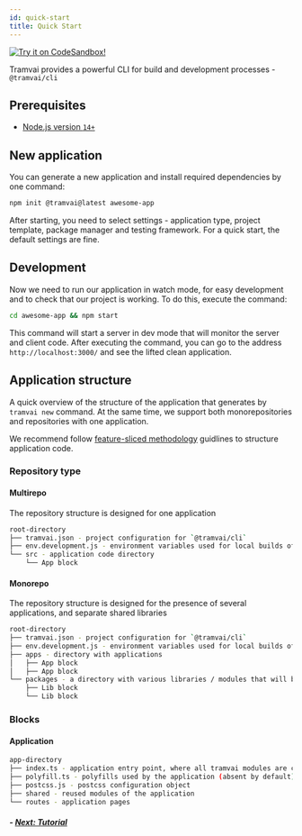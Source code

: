 ```yaml
---
id: quick-start
title: Quick Start
---
```


[![Try it on CodeSandbox!](https://codesandbox.io/static/img/play-codesandbox.svg)](https://codesandbox.io/s/tramvai-new-qgk90?fontsize=14&hidenavigation=1&theme=dark)

Tramvai provides a powerful CLI for build and development processes - `@tramvai/cli`

## Prerequisites

- [Node.js version `14+`](https://nodejs.org/en/download)

## New application

You can generate a new application and install required dependencies by one command:

```sh
npm init @tramvai@latest awesome-app
```

After starting, you need to select settings - application type, project template, package manager and testing framework. For a quick start, the default settings are fine.

## Development

Now we need to run our application in watch mode, for easy development and to check that our project is working. To do this, execute the command:

```bash
cd awesome-app && npm start
```

This command will start a server in dev mode that will monitor the server and client code. After executing the command, you can go to the address `http://localhost:3000/` and see the lifted clean application.

## Application structure

A quick overview of the structure of the application that generates by `tramvai new` command. At the same time, we support both monorepositories and repositories with one application.

We recommend follow [feature-sliced methodology](https://feature-sliced.design/) guidlines to structure application code.

### Repository type

#### Multirepo

The repository structure is designed for one application

```bash
root-directory
├── tramvai.json - project configuration for `@tramvai/cli`
├── env.development.js - environment variables used for local builds of the project
└── src - application code directory
    └── App block
```

#### Monorepo

The repository structure is designed for the presence of several applications, and separate shared libraries

```bash
root-directory
├── tramvai.json - project configuration for `@tramvai/cli`
├── env.development.js - environment variables used for local builds of the project
├── apps - directory with applications
│   ├── App block
│   ├── App block
└── packages - a directory with various libraries / modules that will be shared between applications
    ├── Lib block
    └── Lib block
```

### Blocks

#### Application

```bash
app-directory
├── index.ts - application entry point, where all tramvai modules are connected
├── polyfill.ts - polyfills used by the application (absent by default)
├── postcss.js - postcss configuration object
├── shared - reused modules of the application
└── routes - application pages
```

##### - [Next: Tutorial](02-tutorial/01-new-app.md)
